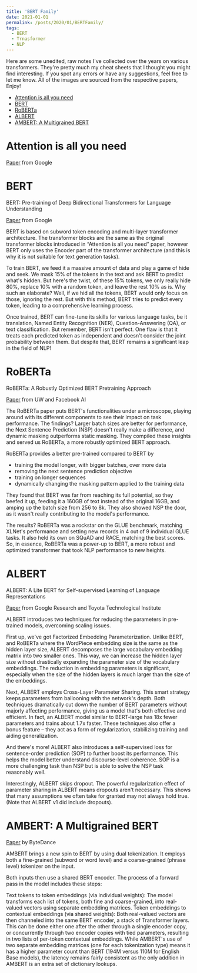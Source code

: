 ```yaml
---
title: 'BERT Family'
date: 2021-01-01
permalink: /posts/2020/01/BERTFamily/
tags:
  - BERT
  - Trnasformer
  - NLP
---
```

Here are some unedited, raw notes I've collected over the years on various transformers. They're pretty much my cheat sheets that I thought you might find interesting. If you spot any errors or have any suggestions, feel free to let me know. All of the images are sourced from the respective papers, Enjoy!

   * [Attention is all you need](#attention-is-all-you-need)
   * [BERT](#bert)
   * [RoBERTa](#roberta)
   * [ALBERT](#albert)
   * [AMBERT: A Multigrained BERT](#ambert-a-multigrained-bert)

# Attention is all you need
[Paper](https://arxiv.org/abs/1706.03762) from Google



# BERT
BERT: Pre-training of Deep Bidirectional Transformers for Language Understanding

[Paper](https://arxiv.org/abs/1810.04805) from Google


BERT is based on subword token encoding and multi-layer transformer architecture. The transformer blocks are the same as the original transformer blocks introduced in “Attention is all you need” paper, however BERT only uses the Encoder part of the transformer architecture (and this is why it is not suitable for text generation tasks).

To train BERT, we feed it a massive amount of data and play a game of hide and seek. We mask 15% of the tokens in the text and ask BERT to predict what's hidden. But here's the twist, of these 15% tokens, we only really hide 80%, replace 10% with a random token, and leave the rest 10% as is. Why such an elaborate? Well, if we hid all the tokens, BERT would only focus on those, ignoring the rest. But with this method, BERT tries to predict every token, leading to a comprehensive learning process. 

Once trained, BERT can fine-tune its skills for various language tasks, be it translation, Named Entity Recognition (NER), Question-Answering (QA), or text classification. But remember, BERT isn't perfect. One flaw is that it treats each predicted token as independent and doesn't consider the joint probability between them. But despite that, BERT remains a significant leap in the field of NLP!

# RoBERTa
RoBERTa: A Robustly Optimized BERT Pretraining Approach

[Paper](https://arxiv.org/abs/1907.11692)  from UW and Facebook AI

The RoBERTa paper puts BERT's functionalities under a microscope, playing around with its different components to see their impact on task performance. The findings? Larger batch sizes are better for performance, the Next Sentence Prediction (NSP) doesn't really make a difference, and dynamic masking outperforms static masking. They compiled these insights and served us RoBERTa, a more robustly optimized BERT approach.

 RoBERTa provides a better pre-trained compared to BERT by
- training the model longer, with bigger batches, over more data
- removing the next sentence prediction objective 
- training on longer sequences 
- dynamically changing the masking pattern applied to the training data

They found that BERT was far from reaching its full potential, so they beefed it up, feeding it a 160GB of text instead of the original 16GB, and amping up the batch size from 256 to 8k. They also showed NSP the door, as it wasn't really contributing to the model's performance.

The results? RoBERTa was a rockstar on the GLUE benchmark, matching XLNet's performance and setting new records in 4 out of 9 individual GLUE tasks. It also held its own on SQuAD and RACE, matching the best scores. So, in essence, RoBERTa was a power-up to BERT, a more robust and optimized transformer that took NLP performance to new heights.


# ALBERT
ALBERT: A Lite BERT for Self-supervised Learning of Language Representations

[Paper](https://arxiv.org/abs/1909.11942) from Google Research and Toyota Technological Institute 

ALBERT introduces two techniques for reducing the parameters in pre-trained models, overcoming scaling issues.

First up, we've got Factorized Embedding Parameterization. Unlike BERT, and RoBERTa where the WordPiece embedding size is the same as the hidden layer size, ALBERT decomposes the large vocabulary embedding matrix into two smaller ones. This way, we can increase the hidden layer size without drastically expanding the parameter size of the vocabulary embeddings. The reduction in embedding parameters is significant, especially when the size of the hidden layers is much larger than the size of the embeddings.

Next, ALBERT employs Cross-Layer Parameter Sharing. This smart strategy keeps parameters from ballooning with the network's depth. Both techniques dramatically cut down the number of BERT parameters without majorly affecting performance, giving us a model that's both effective and efficient. In fact, an ALBERT model similar to BERT-large has 18x fewer parameters and trains about 1.7x faster. These techniques also offer a bonus feature – they act as a form of regularization, stabilizing training and aiding generalization.

And there's more! ALBERT also introduces a self-supervised loss for sentence-order prediction (SOP) to further boost its performance. This helps the model better understand discourse-level coherence. SOP is a more challenging task than NSP but is able to solve the NSP task reasonably well.

Interestingly, ALBERT skips dropout. The powerful regularization effect of parameter sharing in ALBERT means dropouts aren't necessary. This shows that many assumptions we often take for granted may not always hold true. (Note that ALBERT v1 did include dropouts).

# AMBERT: A Multigrained BERT

[Paper](https://arxiv.org/abs/2008.11869) by ByteDance 

AMBERT brings a new spin to BERT by using dual tokenization. It employs both a fine-grained (subword or word level) and a coarse-grained (phrase level) tokenizer on the input.

Both inputs then use a shared BERT encoder. The process of a forward pass in the model includes these steps:

Text tokens to token embeddings (via individual weights): The model transforms each list of tokens, both fine and coarse-grained, into real-valued vectors using separate embedding matrices.
Token embeddings to contextual embeddings (via shared weights): Both real-valued vectors are then channeled into the same BERT encoder, a stack of Transformer layers. This can be done either one after the other through a single encoder copy, or concurrently through two encoder copies with tied parameters, resulting in two lists of per-token contextual embeddings.
While AMBERT's use of two separate embedding matrices (one for each tokenization type) means it has a higher parameter count than BERT (194M versus 110M for English Base models), the latency remains fairly consistent as the only addition in AMBERT is an extra set of dictionary lookups.

